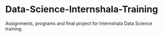 # Data-Science-Internshala-Training
Assignments, programs and final project for Internshala Data Science training. 
